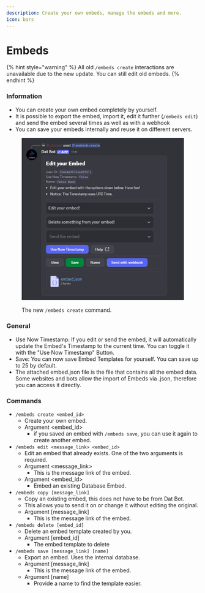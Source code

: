 ```yaml
---
description: Create your own embeds, manage the embeds and more.
icon: bars
---
```


# Embeds

{% hint style="warning" %}
All old `/embeds create` interactions are unavailable due to the new update. You can still edit old embeds.
{% endhint %}

### Information

* You can create your own embed completely by yourself.
* It is possible to export the embed, import it, edit it further (`/embeds edit`) and send the embed several times as well as with a webhook
* You can save your embeds internally and reuse it on different servers.

<figure><img src="../../.gitbook/assets/Screenshot 2025-05-28 171135.png" alt=""><figcaption><p>The new <code>/embeds create</code> command.</p></figcaption></figure>

### General

* Use Now Timestamp: If you edit or send the embed, it will automatically update the Embed's Timestamp to the current time. You can toggle it with the "Use Now Timestamp" Button.
* Save: You can now save Embed Templates for yourself. You can save up to 25 by default.
* The attached embed.json file is the file that contains all the embed data. Some websites and bots allow the import of Embeds via .json, therefore you can access it directly.

### Commands

* `/embeds create <embed_id>`
  * Create your own embed.
  * Argument \<embed\_id>
    * if you saved an embed with `/embeds save`, you can use it again to create another embed.
* `/embeds edit <message_link> <embed_id>`&#x20;
  * Edit an embed that already exists. One of the two arguments is required.
  * Argument \<message\_link>
    * This is the message link of the embed.
  * Argument \<embed\_id>
    * Embed an existing Database Embed.
* `/embeds copy [message_link]`
  * Copy an existing embed, this does not have to be from Dat Bot.
  * &#x20;This allows you to send it on or change it without editing the original.
  * Argument \[message\_link]
    * This is the message link of the embed.
* `/embeds delete [embed_id]`
  * Delete an embed template created by you.
  * Argument \[embed\_id]
    * The embed template to delete
* `/embeds save [message_link] [name]`
  * Export an embed. Uses the internal database.
  * Argument \[message\_link]
    * This is the message link of the embed.
  * Argument \[name]
    * Provide a name to find the template easier.
